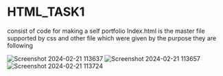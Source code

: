 # HTML_TASK1
consist of code for making a self portfolio
Index.html is the master file
supported by css and other file which were given by the purpose they are following



![Screenshot 2024-02-21 113637](https://github.com/Vivek11N/HTML_TASK1/assets/155041249/49cd6097-79af-422f-89de-3a9166d5df7f)
![Screenshot 2024-02-21 113657](https://github.com/Vivek11N/HTML_TASK1/assets/155041249/b10b4ab0-7d83-495f-9ad3-7f077ea53ad7)
![Screenshot 2024-02-21 113724](https://github.com/Vivek11N/HTML_TASK1/assets/155041249/45896440-dc3b-4bc3-a4df-b887483e71c6)
